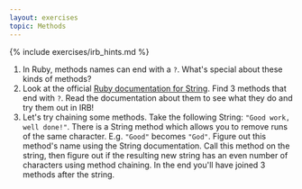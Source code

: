 ```yaml
---
layout: exercises
topic: Methods
---
```


{% include exercises/irb_hints.md %}

1. In Ruby, methods names can end with a `?`. What's special about these kinds of methods?
2. Look at the official [Ruby documentation for String](https://ruby-doc.org/core/String.html). Find 3 methods that end with `?`. Read the documentation about them to see what they do and try them out in IRB!
3. Let's try chaining some methods. Take the following String: `"Good work, well done!"`. There is a String method which allows you to remove runs of the same character. E.g. `"Good"` becomes `"God"`. Figure out this method's name using the String documentation. Call this method on the string, then figure out if the resulting new string has an even number of characters using method chaining. In the end you'll have joined 3 methods after the string.
